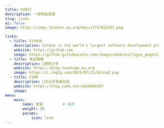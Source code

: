 ```yaml
---
title: 伙伴们 
description: 一些网站资源
slug: links
ai: false
image: https://imgs.leshans.eu.org/docs/1717812267.png

links:
  - title: GitHub
    description: GitHub is the world's largest software development platform.
    website: https://github.com
    image: https://github.githubassets.com/images/modules/logos_page/GitHub-Mark.png
  - title: 本站镜像
    description: 👻搞机少年
    website: https://blog.taoshuge.eu.org
    image: https://i.imgtg.com/2023/07/31/Oi3cqX.png
  - title: CSDN
    description: 🎃专业开发者社区
    website: https://blog.csdn.net/u010066597
    image: 
menu: 
    main:
        name: 友链         # 名称
        weight: 50
        params:
            icon: link
---
```


